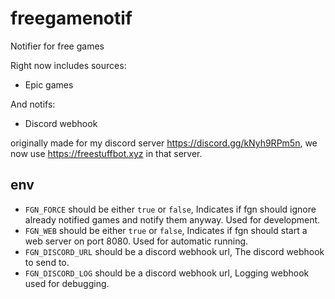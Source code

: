 # freegamenotif

Notifier for free games

Right now includes sources:

- Epic games

And notifs:

- Discord webhook

originally made for my discord server <https://discord.gg/kNyh9RPm5n>, we now use <https://freestuffbot.xyz> in that server.

## env

- `FGN_FORCE` should be either `true` or `false`, Indicates if fgn should ignore already notified games and notify them anyway. Used for development.
- `FGN_WEB` should be either `true` or `false`, Indicates if fgn should start a web server on port 8080. Used for automatic running.
- `FGN_DISCORD_URL` should be a discord webhook url, The discord webhook to send to.
- `FGN_DISCORD_LOG` should be a discord webhook url, Logging webhook used for debugging.
